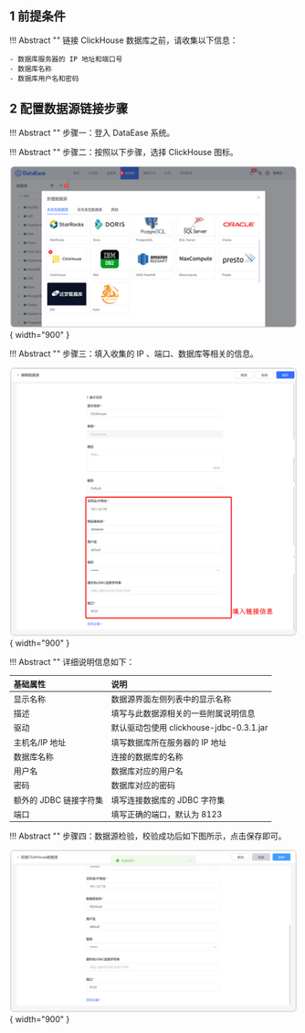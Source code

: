 ## 1 前提条件

!!! Abstract ""
    链接 ClickHouse 数据库之前，请收集以下信息：

    - 数据库服务器的 IP 地址和端口号
    - 数据库名称
    - 数据库用户名和密码

## 2 配置数据源链接步骤

!!! Abstract ""
    步骤一：登入 DataEase 系统。

!!! Abstract ""
    步骤二：按照以下步骤，选择 ClickHouse 图标。

![ClickHouse](../../img/datasource_configuration/ClickHouse1.png){ width="900" }

!!! Abstract ""
    步骤三：填入收集的 IP 、端口、数据库等相关的信息。

![ClickHouse](../../img/datasource_configuration/ClickHouse2.png){ width="900" }

!!! Abstract ""
    详细说明信息如下：

| 基础属性             | 说明                                |
|:-----------------|:----------------------------------|
| 显示名称             | 数据源界面左侧列表中的显示名称                   |   
| 描述               | 填写与此数据源相关的一些附属说明信息                |
| 驱动               | 默认驱动包使用 clickhouse-jdbc-0.3.1.jar |
| 主机名/IP 地址        | 填写数据库所在服务器的 IP 地址                 |
| 数据库名称            | 连接的数据库的名称                         |
| 用户名              | 数据库对应的用户名                         |
| 密码               | 数据库对应的密码                          |
| 额外的 JDBC 链接字符集   | 填写连接数据库的 JDBC 字符集                 |
| 端口               | 填写正确的端口，默认为 8123                  |


!!! Abstract ""
    步骤四：数据源检验，校验成功后如下图所示，点击保存即可。

![ClickHouse](../../img/datasource_configuration/ClickHouse3.png){ width="900" }

